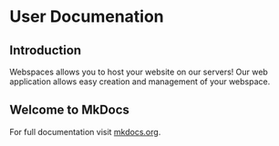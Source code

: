 # User Documenation

## Introduction
Webspaces allows you to host your website on our servers! Our web application allows easy creation and management
of your webspace.



## Welcome to MkDocs
For full documentation visit [mkdocs.org](https://www.mkdocs.org).

